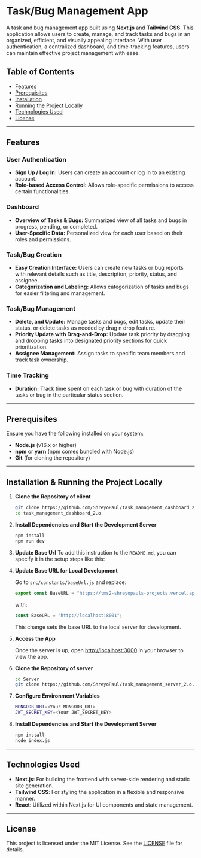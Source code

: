 # Task/Bug Management App

A task and bug management app built using **Next.js** and **Tailwind CSS**. This application allows users to create, manage, and track tasks and bugs in an organized, efficient, and visually appealing interface. With user authentication, a centralized dashboard, and time-tracking features, users can maintain effective project management with ease.

## Table of Contents

- [Features](#features)
- [Prerequisites](#prerequisites)
- [Installation](#installation)
- [Running the Project Locally](#running-the-project-locally)
- [Technologies Used](#technologies-used)
- [License](#license)

---

## Features

### User Authentication

- **Sign Up / Log In:** Users can create an account or log in to an existing account.
- **Role-based Access Control:** Allows role-specific permissions to access certain functionalities.

### Dashboard

- **Overview of Tasks & Bugs:** Summarized view of all tasks and bugs in progress, pending, or completed.
- **User-Specific Data:** Personalized view for each user based on their roles and permissions.

### Task/Bug Creation

- **Easy Creation Interface:** Users can create new tasks or bug reports with relevant details such as title, description, priority, status, and assignee.
- **Categorization and Labeling:** Allows categorization of tasks and bugs for easier filtering and management.

### Task/Bug Management

- **Delete, and Update:** Manage tasks and bugs, edit tasks, update their status, or delete tasks as needed by drag n drop feature.
- **Priority Update with Drag-and-Drop:** Update task priority by dragging and dropping tasks into designated priority sections for quick prioritization.
- **Assignee Management:** Assign tasks to specific team members and track task ownership.

### Time Tracking

- **Duration:** Track time spent on each task or bug with duration of the tasks or bug in the particular status section.

---

## Prerequisites

Ensure you have the following installed on your system:

- **Node.js** (v16.x or higher)
- **npm** or **yarn** (npm comes bundled with Node.js)
- **Git** (for cloning the repository)

---

## Installation & Running the Project Locally

1. **Clone the Repository of client**

   ```bash
   git clone https://github.com/ShreyoPaul/task_management_dashboard_2.o.git
   cd task_management_dashboard_2.o
   ```

2. **Install Dependencies and Start the Development Server**

   ```bash
   npm install
   npm run dev
   ```

3. **Update Base Url**
   To add this instruction to the `README.md`, you can specify it in the setup steps like this:

4. **Update Base URL for Local Development**

   Go to `src/constants/baseUrl.js` and replace:

   ```javascript
   export const BaseURL = "https://tms2-shreyopauls-projects.vercel.app";
   ```
   with:

   ```javascript
   const BaseURL = "http://localhost:8001";
   ```
   This change sets the base URL to the local server for development.



5. **Access the App**

   Once the server is up, open [http://localhost:3000](http://localhost:3000) in your browser to view the app.

6. **Clone the Repository of server**

   ```bash
   cd Server
   git clone https://github.com/ShreyoPaul/task_management_server_2.o.git .

7. **Configure Environment Variables**

   ```bash
   MONGODB_URI=<Your MONGODB_URI>
   JWT_SECRET_KEY=<Your JWT_SECRET_KEY>
   ```

8. **Install Dependencies and Start the Development Server**

   ```bash
   npm install
   node index.js
   ```

---

## Technologies Used

- **Next.js**: For building the frontend with server-side rendering and static site generation.
- **Tailwind CSS**: For styling the application in a flexible and responsive manner.
- **React**: Utilized within Next.js for UI components and state management.

---

## License

This project is licensed under the MIT License. See the [LICENSE](LICENSE) file for details.
